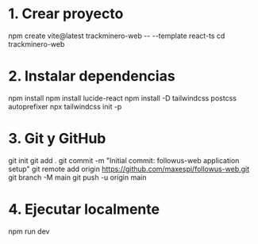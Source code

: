 # 1. Crear proyecto
npm create vite@latest trackminero-web -- --template react-ts
cd trackminero-web

# 2. Instalar dependencias
npm install
npm install lucide-react
npm install -D tailwindcss postcss autoprefixer
npx tailwindcss init -p

# 3. Git y GitHub
git init
git add .
git commit -m "Initial commit: followus-web application setup"
git remote add origin https://github.com/maxespi/followus-web.git
git branch -M main
git push -u origin main

# 4. Ejecutar localmente
npm run dev
